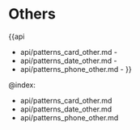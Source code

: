 Others
=======

{{api
- api/patterns_card_other.md - 
- api/patterns_date_other.md - 
- api/patterns_phone_other.md - 
}}

@index:
- api/patterns_card_other.md
- api/patterns_date_other.md
- api/patterns_phone_other.md


